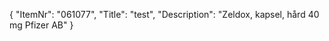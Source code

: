 {
  "ItemNr": "061077",
  "Title": "test",
  "Description": "Zeldox, kapsel, hård 40 mg Pfizer AB"
}